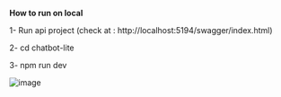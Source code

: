**How to run on local**

1- Run api project (check at : http://localhost:5194/swagger/index.html)

2- cd chatbot-lite

3- npm run dev

![image](https://github.com/user-attachments/assets/70affe04-3aef-42b9-ac98-365c5818f768)


